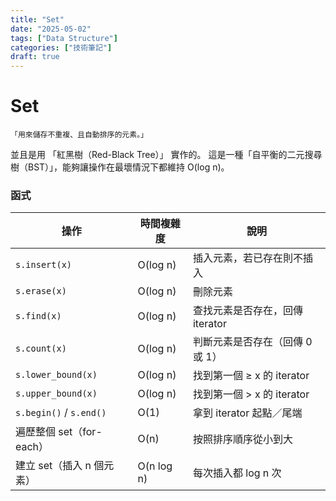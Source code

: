 ```yaml
---
title: "Set"
date: "2025-05-02"
tags: ["Data Structure"]
categories: ["技術筆記"]
draft: true
---
```

# Set
`「用來儲存不重複、且自動排序的元素。」`

並且是用 「紅黑樹（Red-Black Tree）」 實作的。
這是一種「自平衡的二元搜尋樹（BST）」，能夠讓操作在最壞情況下都維持 O(log n)。


### 函式
| 操作    | 時間複雜度  | 說明      |
| ------- | ---------- | -------- |
| `s.insert(x)`  | O(log n) | 插入元素，若已存在則不插入        |
| `s.erase(x)`            | O(log n)   | 刪除元素                 |
| `s.find(x)`             | O(log n)   | 查找元素是否存在，回傳 iterator |
| `s.count(x)`            | O(log n)   | 判斷元素是否存在（回傳 0 或 1）   |
| `s.lower_bound(x)`      | O(log n)   | 找到第一個 ≥ x 的 iterator |
| `s.upper_bound(x)`      | O(log n)   | 找到第一個 > x 的 iterator |
| `s.begin()` / `s.end()` | O(1)       | 拿到 iterator 起點／尾端    |
| 遍歷整個 set（for-each）      | O(n)       | 按照排序順序從小到大           |
| 建立 set（插入 n 個元素）        | O(n log n) | 每次插入都 log n 次        |
